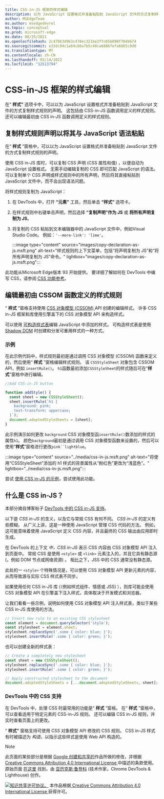 ```yaml
---
title: CSS-in-JS 框架的样式编辑
description: 以为 JavaScript 设置格式并准备粘贴到 JavaScript 文件的方式复制样式规则的声明。  编辑最初由 CSSOM 函数定义的样式规则。
author: MSEdgeTeam
ms.author: msedgedevrel
ms.topic: conceptual
ms.prod: microsoft-edge
ms.date: 08/25/2021
ms.openlocfilehash: 2c470b3d9b3c478ec321be2ffc65b898f704b674
ms.sourcegitcommit: e33dc94c1a64cb6a7b5c40ca6886fefa6865c9d0
ms.translationtype: MT
ms.contentlocale: zh-CN
ms.lasthandoff: 05/14/2022
ms.locfileid: "12513794"
---
```

<!-- Copyright Alex Rudenko

   Licensed under the Apache License, Version 2.0 (the "License");
   you may not use this file except in compliance with the License.
   You may obtain a copy of the License at

       https://www.apache.org/licenses/LICENSE-2.0

   Unless required by applicable law or agreed to in writing, software
   distributed under the License is distributed on an "AS IS" BASIS,
   WITHOUT WARRANTIES OR CONDITIONS OF ANY KIND, either express or implied.
   See the License for the specific language governing permissions and
   limitations under the License. -->
# <a name="style-editing-for-css-in-js-frameworks"></a>CSS-in-JS 框架的样式编辑

在“ **样式”** 选项卡中，可以以为 JavaScript 设置格式并准备粘贴到 JavaScript 文件的方式复制样式规则的声明。  这包括由 CSS-in-JS 函数调用定义的样式规则。  还可以编辑最初由 CSS in-JS 函数调用定义的样式规则。


<!-- ====================================================================== -->
## <a name="copying-style-rule-declarations-to-paste-them-with-javascript-syntax"></a>复制样式规则声明以将其与 JavaScript 语法粘贴

在“ **样式** ”窗格中，可以以为 JavaScript 设置格式并准备粘贴到 JavaScript 文件的方式复制样式规则的声明。

使用 CSS in-JS 库时，可以复制 CSS 声明 (CSS 属性和值) ，以便自动为 JavaScript 设置格式。  无需手动编辑复制的 CSS 即可匹配 JavaScript 的语法。  可以复制单个 CSS 声明或样式规则中的所有声明，然后将其直接粘贴到 JavaScript 文件中，而不会出现语法问题。

将样式规则复制为 JavaScript：

1. 在 DevTools 中，打开 **“元素”** 工具，然后单击 **“样式”** 选项卡。

1. 在样式规则中右键单击声明，然后选择 **“复制声明”作为 JS** 或 **将所有声明复制为 JS**。

1. 将复制的 CSS 粘贴到文本编辑器中的 JavaScript 文件中，例如Visual Studio Code。  例如：`'--more-link': 'lime'`。

   :::image type="content" source="images/copy-declaration-as-js.msft.png" alt-text="样式规则的上下文菜单，包括“将声明复制为 JS”和“将所有声明复制为 JS”命令。" lightbox="images/copy-declaration-as-js.msft.png":::

此功能从Microsoft Edge版本 93 开始提供。 <!-- delete statement sometime after September 2, 2021 --> 要详细了解如何在 DevTools 中编写 CSS，请参阅 [CSS 功能参考](reference.md)。


<!-- ====================================================================== -->
## <a name="editing-style-rules-that-were-initially-defined-by-a-cssom-function"></a>编辑最初由 CSSOM 函数定义的样式规则

<!-- from https://docs.microsoft.com/microsoft-edge/devtools-guide-chromium/whats-new/2020/06/devtools#style-editing-for-css-in-js-frameworks -->

“ **样式** ”窗格支持使用 [CSS 对象模型 (CSSOM) ](https://drafts.csswg.org/cssom) API 创建的编辑样式。  许多 CSS in-JS 框架和库使用引擎盖下的 CSS 对象模型 API 来构造样式。

可以使用 [可构造样式表](https://wicg.github.io/construct-stylesheets/)编辑 JavaScript 中添加的样式。  可构造样式表是使用 [Shadow DOM](https://developer.mozilla.org/docs/Web/Web_Components/Using_shadow_DOM) 时创建和分发可重用样式的一种方式。

### <a name="example"></a>示例

在此示例代码中，样式规则最初是通过调用 CSS 对象模型 (CSSOM) 函数来定义的，然后使用“ **样式** ”窗格编辑样式规则。  该 `CSSStyleSheet` 对象包含 CSSOM API，例如 `insertRule()`。  `h1`函数最初添加`CSSStyleSheet`的样式随后可在“**样式**”窗格中进行编辑。

```javascript
//Add CSS-in-JS button

function addStyle() {
  const sheet = new CSSStyleSheet();
  sheet.insertRule(`h1 {
    background: pink;
    text-transform: uppercase;
  }`);
  document.adoptedStyleSheets = [sheet];
}
```

此示例演示如何更改 `background` CSS 对象模型函`insertRule()`数添加的样式的属性`h1`。  颜色`background`最初是通过调用 CSS 对象模型函数来设置的，然后可以使用“**样式**”窗格进行更改`pink``lightblue`。

:::image type="content" source="../media/css-in-js.msft.png" alt-text="将使用“CSSStyleSheet”添加的 h1 样式的背景属性从“粉红色”更改为“浅蓝色”。" lightbox="../media/css-in-js.msft.png":::

尝试 [使用 CSS in-JS 的示例](https://codepen.io/zoherghadyali/full/abdGrPZ)，尝试使用此功能。


<!-- ====================================================================== -->
## <a name="what-is-css-in-js"></a>什么是 CSS in-JS？

本部分摘自博客帖子 [DevTools 中的 CSS in-JS 支持](https://developers.google.com/web/updates/2021/02/css-in-js)。

以下是 _CSS in-JS_ 的含义，以及它与常规 CSS 有何不同。  _CSS in-JS_ 的定义有些模糊。  从广义上讲，这是一种使用 JavaScript 管理 CSS 代码的方法。  例如，这可能意味着使用 JavaScript 定义 CSS 内容，并且最终的 CSS 输出由应用即时生成。

在 DevTools 的上下文 _中，CSS in-JS_ 表示 CSS 内容由 CSS 对象模型 API 注入到页面中。  常规 CSS 是使用 `<style>` 或 `<link>` 元素注入的，并且它具有静态源 (，例如 DOM 节点或网络资源) 。  相比之下，JSS 中的 CSS 通常没有静态源。

此处的一 `<style>` 个特殊情况是，可以使用 CSS 对象模型 API 更新元素的内容，从而导致源与实际 CSS 样式表不同步。

如果使用任何 CSS in-JS 库 (（例如样式组件、情感或 JSS) ），则库可能会使用 CSS 对象模型 API 在引擎盖下注入样式，具体取决于开发模式和浏览器。

让我们看看一些示例，说明如何使用 CSS 对象模型 API 注入样式表，类似于某些 CSS in-JS 库使用的方法。

```javascript
// Insert new rule to an existing CSS stylesheet
const element = document.querySelector('style');
const stylesheet = element.sheet;
stylesheet.replaceSync('.some { color: blue; }');
stylesheet.insertRule('.some { color: green; }');
```

也可以创建全新的样式表：

```javascript
// Create a completely new stylesheet
const sheet = new CSSStyleSheet();
stylesheet.replaceSync('.some { color: blue; }');
stylesheet.insertRule('.some { color: green; }');
```

```javascript
// Apply constructed stylesheet to the document
document.adoptedStyleSheets = [...document.adoptedStyleSheets, sheet];
```

### <a name="css-support-in-devtools"></a>DevTools 中的 CSS 支持

在 DevTools 中，处理 CSS 时最常用的功能是“ **样式** ”窗格。  在“ **样式** ”窗格中，可以查看适用于特定元素的 CSS-in-JS 规则。  还可以编辑 CSS in-JS 规则，并实时查看页面上的更改。

“ **样式”** 窗格支持可使用 CSS 对象模型 API 修改的 CSS 规则。  CSS in-JS 样式有时被描述为 _构造_，以指示这些样式是使用 Web API 构造的。

<!-- video https://storage.googleapis.com/chrome-gcs-uploader.appspot.com/video/dPDCek3EhZgLQPGtEG3y0fTn4v82/Jy8q9gPbQknRturLyCsq.mp4 -->


<!-- ====================================================================== -->
> [!NOTE]
> 此页面的某些部分是根据 [Google 创建和共享的](https://developers.google.com/terms/site-policies)作品所做的修改，并根据[ Creative Commons Attribution 4.0 International License ](https://creativecommons.org/licenses/by/4.0)中描述的条款使用。
> 原始页面 [在这里](https://developer.chrome.com/blog/css-in-js/) 找到，由 [亚历克斯·鲁登科](https://developers.google.com/web/resources/contributors#alex-rudenko) (技术作家，Chrome DevTools \& Lighthouse) 创作。

[![知识共享许可协议。](https://i.creativecommons.org/l/by/4.0/88x31.png)](https://creativecommons.org/licenses/by/4.0)
本作品根据[ Creative Commons Attribution 4.0 International License ](https://creativecommons.org/licenses/by/4.0)获得许可。
